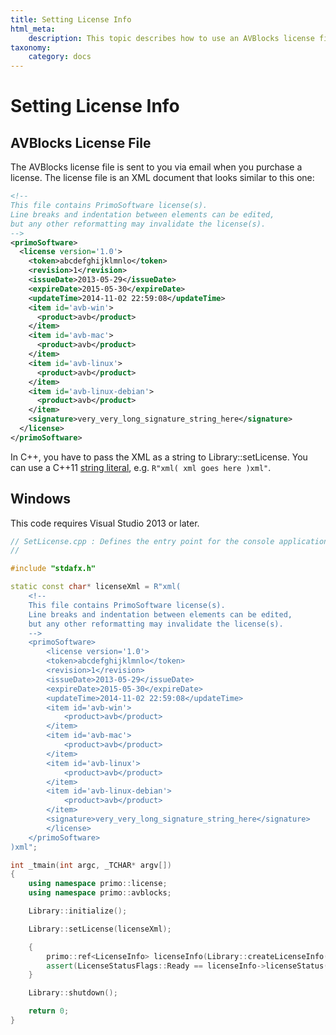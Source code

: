 ```yaml
---
title: Setting License Info
html_meta:
    description: This topic describes how to use an AVBlocks license file.
taxonomy:
    category: docs
---
```


# Setting License Info

## AVBlocks License File

The AVBlocks license file is sent to you via email when you purchase a license. The license file is an XML document that looks similar to this one: 

``` xml
<!-- 
This file contains PrimoSoftware license(s). 
Line breaks and indentation between elements can be edited, 
but any other reformatting may invalidate the license(s). 
-->
<primoSoftware>
  <license version='1.0'>
    <token>abcdefghijklmnlo</token>
    <revision>1</revision>
    <issueDate>2013-05-29</issueDate>
    <expireDate>2015-05-30</expireDate>
    <updateTime>2014-11-02 22:59:08</updateTime>
    <item id='avb-win'>
      <product>avb</product>
    </item>
    <item id='avb-mac'>
      <product>avb</product>
    </item>
    <item id='avb-linux'>
      <product>avb</product>
    </item>
    <item id='avb-linux-debian'>
      <product>avb</product>
    </item>
    <signature>very_very_long_signature_string_here</signature>
  </license>
</primoSoftware>
```

In C++, you have to pass the XML as a string to Library::setLicense. You can use a C++11 [string literal](http://en.cppreference.com/w/cpp/language/string_literal), e.g. `R"xml( xml goes here )xml"`.

## Windows

This code requires Visual Studio 2013 or later.

``` cpp
// SetLicense.cpp : Defines the entry point for the console application.
//

#include "stdafx.h"

static const char* licenseXml = R"xml(
    <!-- 
    This file contains PrimoSoftware license(s). 
    Line breaks and indentation between elements can be edited, 
    but any other reformatting may invalidate the license(s). 
    -->
    <primoSoftware>
        <license version='1.0'>
        <token>abcdefghijklmnlo</token>
        <revision>1</revision>
        <issueDate>2013-05-29</issueDate>
        <expireDate>2015-05-30</expireDate>
        <updateTime>2014-11-02 22:59:08</updateTime>
        <item id='avb-win'>
            <product>avb</product>
        </item>
        <item id='avb-mac'>
            <product>avb</product>
        </item>
        <item id='avb-linux'>
            <product>avb</product>
        </item>
        <item id='avb-linux-debian'>
            <product>avb</product>
        </item>
        <signature>very_very_long_signature_string_here</signature>
        </license>
    </primoSoftware>
)xml";

int _tmain(int argc, _TCHAR* argv[])
{
    using namespace primo::license;
    using namespace primo::avblocks;

    Library::initialize();

    Library::setLicense(licenseXml);

    {
        primo::ref<LicenseInfo> licenseInfo(Library::createLicenseInfo());
        assert(LicenseStatusFlags::Ready == licenseInfo->licenseStatus());
    }

    Library::shutdown();

    return 0;
}
```
